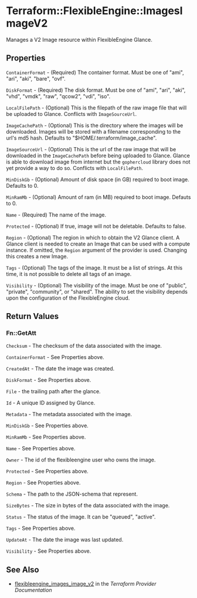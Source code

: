 # Terraform::FlexibleEngine::ImagesImageV2

Manages a V2 Image resource within FlexibleEngine Glance.

## Properties

`ContainerFormat` - (Required) The container format. Must be one of
"ami", "ari", "aki", "bare", "ovf".

`DiskFormat` - (Required) The disk format. Must be one of
"ami", "ari", "aki", "vhd", "vmdk", "raw", "qcow2", "vdi", "iso".

`LocalFilePath` - (Optional) This is the filepath of the raw image file
that will be uploaded to Glance. Conflicts with `ImageSourceUrl`.

`ImageCachePath` - (Optional) This is the directory where the images will
be downloaded. Images will be stored with a filename corresponding to
the url's md5 hash. Defaults to "$HOME/.terraform/image_cache".

`ImageSourceUrl` - (Optional) This is the url of the raw image that will
be downloaded in the `ImageCachePath` before being uploaded to Glance.
Glance is able to download image from internet but the `gophercloud` library
does not yet provide a way to do so.
Conflicts with `LocalFilePath`.

`MinDiskGb` - (Optional) Amount of disk space (in GB) required to boot image.
Defaults to 0.

`MinRamMb` - (Optional) Amount of ram (in MB) required to boot image.
Defauts to 0.

`Name` - (Required) The name of the image.

`Protected` - (Optional) If true, image will not be deletable.
Defaults to false.

`Region` - (Optional) The region in which to obtain the V2 Glance client.
A Glance client is needed to create an Image that can be used with
a compute instance. If omitted, the `Region` argument of the provider
is used. Changing this creates a new Image.

`Tags` - (Optional) The tags of the image. It must be a list of strings.
At this time, it is not possible to delete all tags of an image.

`Visibility` - (Optional) The visibility of the image. Must be one of
"public", "private", "community", or "shared". The ability to set the
visibility depends upon the configuration of the FlexibleEngine cloud.


## Return Values

### Fn::GetAtt

`Checksum` - The checksum of the data associated with the image.

`ContainerFormat` - See Properties above.

`CreatedAt` - The date the image was created.

`DiskFormat` - See Properties above.

`File` - the trailing path after the glance.

`Id` - A unique ID assigned by Glance.

`Metadata` - The metadata associated with the image.

`MinDiskGb` - See Properties above.

`MinRamMb` - See Properties above.

`Name` - See Properties above.

`Owner` - The id of the flexibleengine user who owns the image.

`Protected` - See Properties above.

`Region` - See Properties above.

`Schema` - The path to the JSON-schema that represent.

`SizeBytes` - The size in bytes of the data associated with the image.

`Status` - The status of the image. It can be "queued", "active".

`Tags` - See Properties above.

`UpdateAt` - The date the image was last updated.

`Visibility` - See Properties above.

## See Also

* [flexibleengine_images_image_v2](https://www.terraform.io/docs/providers/flexibleengine/r/images_image_v2.html) in the _Terraform Provider Documentation_